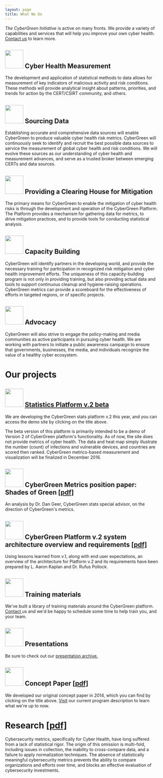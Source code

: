 ```yaml
---
layout: page
title: What We Do
---
```



*The CyberGreen Initiative* is active on many fronts. We provide a variety of capabilities and services that will help you improve your own cyber health. [Contact us](http://cybergreennet.ipage.com/contact/) to learn more.

<h2>
<img style="width:60px" src="{{site.media}}icon01.png"/>
Cyber Health Measurement
</h2>
The development and application of statistical methods to data allows for measurement of key indicators of malicious activity and risk conditions. These methods will provide analytical insight about patterns, priorities, and trends for action by the CERT/CSIRT community, and others.

<h2>
<img style="width:60px" src="{{site.media}}icon02.png"/>
Sourcing Data
</h2>
Establishing accurate and comprehensive data sources will enable CyberGreen to produce valuable cyber health risk metrics. CyberGreen will continuously seek to identify and recruit the best possible data sources to service the measurement of global cyber health and risk conditions. We will evolve these sources as our understanding of cyber health and measurement advances, and serve as a trusted broker between emerging CERTs and data sources.

<h2>
<img style="width:60px" src="{{site.media}}icon03.png"/>
Providing a Clearing House for Mitigation
</h2>
The primary means for CyberGreen to enable the mitigation of cyber health risks is through the development and operation of the CyberGreen Platform. The Platform provides a mechanism for gathering data for metrics, to drive mitigation practices, and to provide tools for conducting statistical analysis.

<h2>
<img style="width:60px" src="{{site.media}}icon05.png"/>
Capacity Building
</h2>
CyberGreen will identify partners in the developing world, and provide the necessary training for participation in recognized risk mitigation and cyber health improvement efforts. The uniqueness of this capacity-building program is not only in providing training, but also providing actual data and tools to support continuous cleanup and hygiene-raising operations. CyberGreen metrics can provide a scoreboard for the effectiveness of efforts in targeted regions, or of specific projects.

<h2>
<img style="width:60px" src="{{site.media}}icon06.png"/>
Advocacy
</h2>
CyberGreen will also strive to engage the policy-making and media communities as active participants in pursuing cyber health. We are working with partners to initiate a public awareness campaign to ensure that governments, businesses, the media, and individuals recognize the value of a healthy cyber ecosystem.



# Our projects

<h2>
<img style="width:60px" src="{{site.media}}icon17.png"/>
<a href="http://stats.cybergreen.net/" target="_blank">Statistics Platform v.2 beta</a>
</h2>
We are developing the CyberGreen stats platform v.2 this year, and you can access the demo site by clicking on the title above.

The beta version of this platform is primarily intended to be a demo of Version 2 of CyberGreen platform's functionality. As of now, the site does not provide metrics of cyber health. The data and heat map simply illustrate the number (count) of infections and vulnerable devices, and countries are scored then ranked. CyberGreen metrics-based measurement and visualization will be finalized in December 2016.

<h2>
<img style="width:60px" src="{{site.media}}icon11.png"/>
CyberGreen Metrics position paper: Shades of Green <a href="{{site.media}}geer.cybergreen.v16.pdf" target="_blank">[pdf]</a>
</h2>
An analysis by Dr. Dan Geer, CyberGreen stats special advisor, on the direction of CyberGreen's metrics.

<h2>
<img style="width:60px" src="{{site.media}}icon11.png"/>
CyberGreen Platform v.2 system architecture overview and requirements <a href="{{site.media}}CyberGreenTechnicalArchitecture-1.pdf" target="_blank">[pdf]</a>
</h2>
Using lessons learned from v.1, along with end user expectations, an overview of the architecture for Platform v.2 and its requirements have been prepared by L. Aaron Kaplan and Dr. Rufus Pollock.

<h2>
<img style="width:60px" src="{{site.media}}icon15.png"/>
 Training materials
</h2>
We've built a library of training materials around the CyberGreen platform. <a href="mailto:contact@cybergreen.net?subject=Training%20Materials%20Request"> Contact </a> us and we'd be happy to schedule some time to help train you, and your team.

<h2>
<img style="width:60px" src="{{site.media}}icon13.png"/>
Presentations
</h2>
Be sure to check out our <a href="/blog/?category=presentation">presentation archive.</a>

<h2>
<img style="width:60px" src="{{site.media}}icon11.png"/>
Concept Paper
<a href="{{site.media}}ConceptPaper.nov_.pdf"> [pdf]</a>
</h2>
We developed our original concept paper in 2014, which you can find by clicking on the title above. <a href="/what-we-do/">Visit</a> our current program description to learn what we're up to now.


# Research <a href="{{site.media}}CyberGreenResearchPaper-2015.pdf">[pdf]</a>
Cybersecurity metrics, specifically for Cyber Health, have long suffered from a lack of statistical rigor. The origin of this omission is multi-fold, including issues in collection, the inability to cross-compare data, and a failure to apply normalization techniques. The absence of statistically meaningful cybersecurity metrics prevents the ability to compare organizations and efforts over time, and blocks an effective evaluation of cybersecurity investments.
